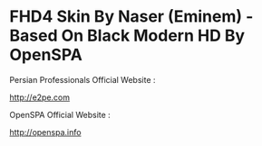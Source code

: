 FHD4 Skin By Naser (Eminem) - Based On Black Modern HD By OpenSPA
=========

Persian Professionals Official Website :

http://e2pe.com

OpenSPA Official Website :

http://openspa.info
